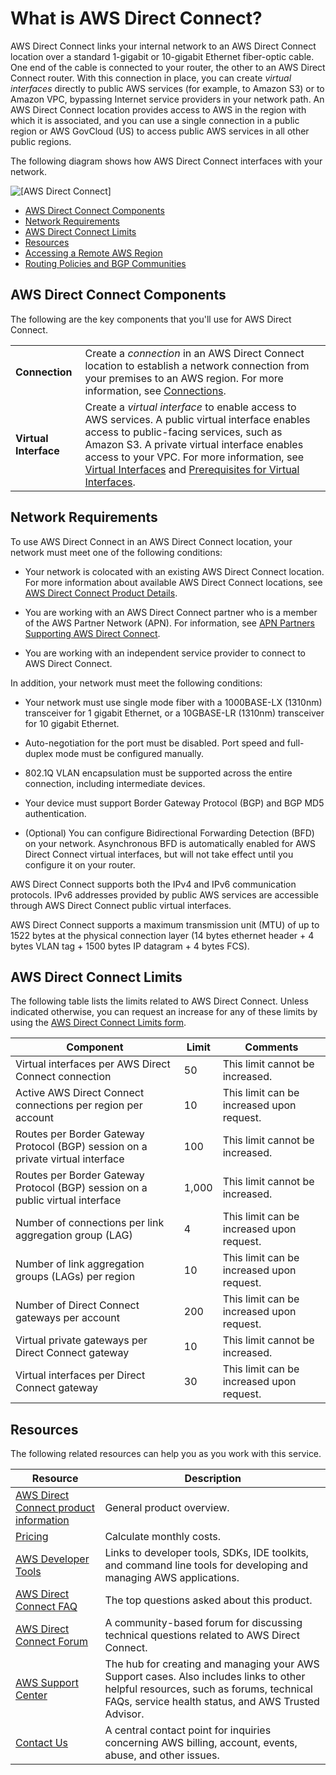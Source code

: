 # What is AWS Direct Connect?<a name="Welcome"></a>

AWS Direct Connect links your internal network to an AWS Direct Connect location over a standard 1\-gigabit or 10\-gigabit Ethernet fiber\-optic cable\. One end of the cable is connected to your router, the other to an AWS Direct Connect router\. With this connection in place, you can create *virtual interfaces* directly to public AWS services \(for example, to Amazon S3\) or to Amazon VPC, bypassing Internet service providers in your network path\. An AWS Direct Connect location provides access to AWS in the region with which it is associated, and you can use a single connection in a public region or AWS GovCloud \(US\) to access public AWS services in all other public regions\.

The following diagram shows how AWS Direct Connect interfaces with your network\. 

![\[AWS Direct Connect\]](http://docs.aws.amazon.com/directconnect/latest/UserGuide/images/direct_connect_overview.png)


+ [AWS Direct Connect Components](#overview-components)
+ [Network Requirements](#overview_requirements)
+ [AWS Direct Connect Limits](#directconnect_limits)
+ [Resources](#Navigation)
+ [Accessing a Remote AWS Region](remote_regions.md)
+ [Routing Policies and BGP Communities](routing-and-bgp.md)

## AWS Direct Connect Components<a name="overview-components"></a>

The following are the key components that you'll use for AWS Direct Connect\.


|  |  | 
| --- |--- |
|  **Connection**  |  Create a *connection* in an AWS Direct Connect location to establish a network connection from your premises to an AWS region\. For more information, see [Connections](WorkingWithConnections.md)\.   | 
|  **Virtual Interface**  |  Create a *virtual interface* to enable access to AWS services\. A public virtual interface enables access to public\-facing services, such as Amazon S3\. A private virtual interface enables access to your VPC\. For more information, see [Virtual Interfaces](WorkingWithVirtualInterfaces.md) and [Prerequisites for Virtual Interfaces](WorkingWithVirtualInterfaces.md#vif-prerequisites)\.  | 

## Network Requirements<a name="overview_requirements"></a>

To use AWS Direct Connect in an AWS Direct Connect location, your network must meet one of the following conditions:

+ Your network is colocated with an existing AWS Direct Connect location\. For more information about available AWS Direct Connect locations, see [AWS Direct Connect Product Details](http://aws.amazon.com/directconnect/details)\. 

+ You are working with an AWS Direct Connect partner who is a member of the AWS Partner Network \(APN\)\. For information, see [APN Partners Supporting AWS Direct Connect](https://aws.amazon.com//directconnect/partners/)\.

+ You are working with an independent service provider to connect to AWS Direct Connect\.

In addition, your network must meet the following conditions:

+ Your network must use single mode fiber with a 1000BASE\-LX \(1310nm\) transceiver for 1 gigabit Ethernet, or a 10GBASE\-LR \(1310nm\) transceiver for 10 gigabit Ethernet\. 

+ Auto\-negotiation for the port must be disabled\. Port speed and full\-duplex mode must be configured manually\.

+ 802\.1Q VLAN encapsulation must be supported across the entire connection, including intermediate devices\.

+ Your device must support Border Gateway Protocol \(BGP\) and BGP MD5 authentication\. 

+ \(Optional\) You can configure Bidirectional Forwarding Detection \(BFD\) on your network\. Asynchronous BFD is automatically enabled for AWS Direct Connect virtual interfaces, but will not take effect until you configure it on your router\. 

AWS Direct Connect supports both the IPv4 and IPv6 communication protocols\. IPv6 addresses provided by public AWS services are accessible through AWS Direct Connect public virtual interfaces\.

AWS Direct Connect supports a maximum transmission unit \(MTU\) of up to 1522 bytes at the physical connection layer \(14 bytes ethernet header \+ 4 bytes VLAN tag \+ 1500 bytes IP datagram \+ 4 bytes FCS\)\.

## AWS Direct Connect Limits<a name="directconnect_limits"></a>

The following table lists the limits related to AWS Direct Connect\. Unless indicated otherwise, you can request an increase for any of these limits by using the [AWS Direct Connect Limits form](https://console.aws.amazon.com/support/home#/case/create?issueType=service-limit-increase&limitType=service-code-direct-connect)\.


| Component | Limit | Comments | 
| --- | --- | --- | 
|  Virtual interfaces per AWS Direct Connect connection  |  50  |  This limit cannot be increased\.  | 
|  Active AWS Direct Connect connections per region per account  |  10  |  This limit can be increased upon request\.  | 
|  Routes per Border Gateway Protocol \(BGP\) session on a private virtual interface  |  100  |  This limit cannot be increased\.  | 
|  Routes per Border Gateway Protocol \(BGP\) session on a public virtual interface  |  1,000  |  This limit cannot be increased\.  | 
|  Number of connections per link aggregation group \(LAG\)  | 4 | This limit can be increased upon request\. | 
|  Number of link aggregation groups \(LAGs\) per region  |  10  |  This limit can be increased upon request\.  | 
|  Number of Direct Connect gateways per account  |  200  |  This limit can be increased upon request\.  | 
|  Virtual private gateways per Direct Connect gateway  |  10  |  This limit cannot be increased\.  | 
|  Virtual interfaces per Direct Connect gateway  |  30  |  This limit can be increased upon request\.  | 

## Resources<a name="Navigation"></a>

The following related resources can help you as you work with this service\.


|  Resource |  Description | 
| --- | --- | 
|  [AWS Direct Connect product information](http://aws.amazon.com/directconnect/)   |  General product overview\.  | 
| [Pricing](http://aws.amazon.com/directconnect/pricing/)  |  Calculate monthly costs\.  | 
|   [AWS Developer Tools](https://aws.amazon.com/tools/)  |  Links to developer tools, SDKs, IDE toolkits, and command line tools for developing and managing AWS applications\.  | 
| [AWS Direct Connect FAQ](http://aws.amazon.com/directconnect/faqs/) | The top questions asked about this product\. | 
| [AWS Direct Connect Forum](https://forums.aws.amazon.com/forum.jspa?forumID=126) | A community\-based forum for discussing technical questions related to AWS Direct Connect\. | 
|  [AWS Support Center](https://console.aws.amazon.com/support/home#/)  |  The hub for creating and managing your AWS Support cases\. Also includes links to other helpful resources, such as forums, technical FAQs, service health status, and AWS Trusted Advisor\.  | 
|  [Contact Us](https://aws.amazon.com/contact-us/) | A central contact point for inquiries concerning AWS billing, account, events, abuse, and other issues\.  | 